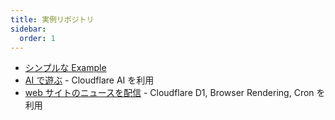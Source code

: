 ```yaml
---
title: 実例リポジトリ
sidebar:
  order: 1
---
```


- [シンプルな Example](https://github.com/luisfun/discord-hono-example)
- [AI で遊ぶ](https://github.com/luisfun/discord-bot-cloudflare-ai) - Cloudflare AI を利用
- [web サイトのニュースを配信](https://github.com/luisfun/discord-bot-hoyo-news) - Cloudflare D1, Browser Rendering, Cron を利用
